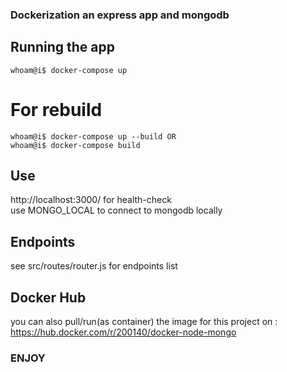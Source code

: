 ### Dockerization an express app and mongodb

## Running the app

```console
whoam@i$ docker-compose up
```

# For rebuild

```console
whoam@i$ docker-compose up --build OR
whoam@i$ docker-compose build
```

## Use

http://localhost:3000/ for health-check <br />
use MONGO_LOCAL to connect to mongodb locally

## Endpoints

see src/routes/router.js for endpoints list

## Docker Hub

you can also pull/run(as container) the image for this project on : https://hub.docker.com/r/200140/docker-node-mongo

### ENJOY
